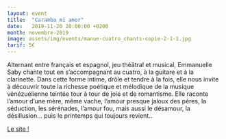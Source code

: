```yaml
---
layout: event
title:  "Caramba mi amor"
date:   2019-11-20 20:00:00 +0200
month: novembre-2019
image: assets/img/events/manue-cuatro_chants-copie-2-1-1.jpg
tarif: 5€
---
```


Alternant entre français et espagnol, jeu théâtral et musical, Emmanuelle Saby chante tout en s’accompagnant au cuatro, à la guitare et à la clarinette. Dans cette forme intime, drôle et tendre à la fois, elle nous invite à découvrir toute la richesse poétique et mélodique de la musique vénézuélienne teintée tour à tour de joie et de romantisme. Elle raconte l’amour d’une mère, même vache, l’amour presque jaloux des pères, la séduction, les sérénades, l’amour fou, mais aussi le désamour, la désillusion... puis le printemps qui toujours revient..

[Le site !](http://emmanuelle-saby.fr/)
